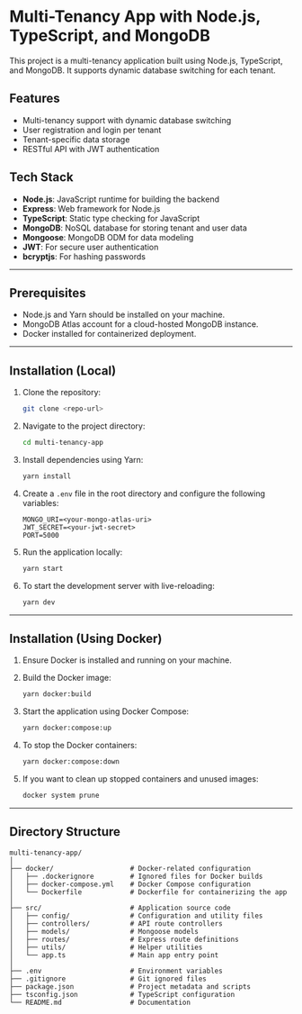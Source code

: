 # Multi-Tenancy App with Node.js, TypeScript, and MongoDB

This project is a multi-tenancy application built using Node.js, TypeScript, and MongoDB. It supports dynamic database switching for each tenant.

## Features

- Multi-tenancy support with dynamic database switching
- User registration and login per tenant
- Tenant-specific data storage
- RESTful API with JWT authentication

## Tech Stack

- **Node.js**: JavaScript runtime for building the backend
- **Express**: Web framework for Node.js
- **TypeScript**: Static type checking for JavaScript
- **MongoDB**: NoSQL database for storing tenant and user data
- **Mongoose**: MongoDB ODM for data modeling
- **JWT**: For secure user authentication
- **bcryptjs**: For hashing passwords

---

## Prerequisites

- Node.js and Yarn should be installed on your machine.
- MongoDB Atlas account for a cloud-hosted MongoDB instance.
- Docker installed for containerized deployment.

---

## Installation (Local)

1. Clone the repository:

   ```bash
   git clone <repo-url>
   ```

2. Navigate to the project directory:

   ```bash
   cd multi-tenancy-app
   ```

3. Install dependencies using Yarn:

   ```bash
   yarn install
   ```

4. Create a `.env` file in the root directory and configure the following variables:

   ```env
   MONGO_URI=<your-mongo-atlas-uri>
   JWT_SECRET=<your-jwt-secret>
   PORT=5000
   ```

5. Run the application locally:

   ```bash
   yarn start
   ```

6. To start the development server with live-reloading:

   ```bash
   yarn dev
   ```

---

## Installation (Using Docker)

1. Ensure Docker is installed and running on your machine.

2. Build the Docker image:

   ```bash
   yarn docker:build
   ```

3. Start the application using Docker Compose:

   ```bash
   yarn docker:compose:up
   ```

4. To stop the Docker containers:

   ```bash
   yarn docker:compose:down
   ```

5. If you want to clean up stopped containers and unused images:

   ```bash
   docker system prune
   ```

---

## Directory Structure

```plaintext
multi-tenancy-app/
│
├── docker/                   # Docker-related configuration
│   ├── .dockerignore         # Ignored files for Docker builds
│   ├── docker-compose.yml    # Docker Compose configuration
│   └── Dockerfile            # Dockerfile for containerizing the app
│
├── src/                      # Application source code
│   ├── config/               # Configuration and utility files
│   ├── controllers/          # API route controllers
│   ├── models/               # Mongoose models
│   ├── routes/               # Express route definitions
│   ├── utils/                # Helper utilities
│   └── app.ts                # Main app entry point
│
├── .env                      # Environment variables
├── .gitignore                # Git ignored files
├── package.json              # Project metadata and scripts
├── tsconfig.json             # TypeScript configuration
└── README.md                 # Documentation
```
